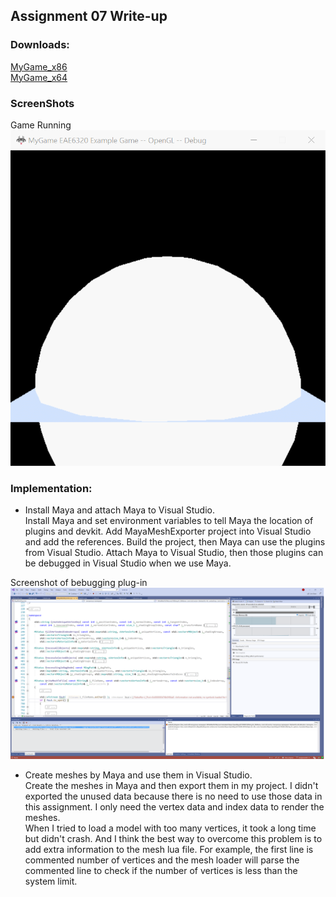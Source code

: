
## Assignment 07 Write-up  

### Downloads: 

[MyGame_x86](https://github.com/XingnanChen/Engineer2/blob/master/Assignment07/MyGame_x86.zip?raw=true)  
[MyGame_x64](https://github.com/XingnanChen/Engineer2/blob/master/Assignment07/MyGame_x64.zip?raw=true)  

### ScreenShots  
Game Running  
![Image](Assignment07/gamerunning.gif)  

### Implementation:  
- Install Maya and attach Maya to Visual Studio.  
Install Maya and set environment variables to tell Maya the location of plugins and devkit. Add MayaMeshExporter project into Visual Studio and add the references. Build the project, then Maya can use the plugins from Visual Studio. Attach Maya to Visual Studio, then those plugins can be debugged in Visual Studio when we use Maya.  

Screenshot of bebugging plug-in  
![Image](Assignment07/debug.png)  

- Create meshes by Maya and use them in Visual Studio.  
Create the meshes in Maya and then export them in my project. I didn't exported the unused data because there is no need to use those data in this assignment. I only need the vertex data and index data to render the meshes.  
When I tried to load a model with too many vertices, it took a long time but didn't crash. And I think the best way to overcome this problem is to add extra information to the mesh lua file. For example, the first line is commented number of vertices and the mesh loader will parse the commented line to check if the number of vertices is less than the system limit. 
